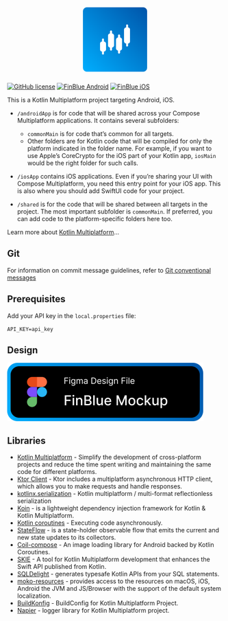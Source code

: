 <h1 style="text-align: center;">
    <a href="https://github.com/KarelHudera/FinBlue">
        <img src="/docs/media/AppIcon.png" alt="AppIcon" width="150">
    </a>
</h1>

[![GitHub license](https://img.shields.io/badge/license-Apache%20License%202.0-blue.svg?style=plastic)](https://www.apache.org/licenses/LICENSE-2.0)
[![FinBlue Android](https://img.shields.io/github/actions/workflow/status/KarelHudera/FinBlue/FinBlue-Android.yml?branch=main&logo=Android&style=plastic)](https://github.com/KarelHudera/FinBlue/blob/main/.github/workflows/FinBlue-Android.yml)
[![FinBlue iOS](https://img.shields.io/github/actions/workflow/status/KarelHudera/FinBlue/FinBlue-iOS.yml?branch-main&logo=Apple&style=plastic)](https://github.com/KarelHudera/FinBlue/blob/main/.github/workflows/FinBlue-iOS.yml)

This is a Kotlin Multiplatform project targeting Android, iOS.

* `/androidApp` is for code that will be shared across your Compose Multiplatform applications.
  It contains several subfolders:
    - `commonMain` is for code that’s common for all targets.
    - Other folders are for Kotlin code that will be compiled for only the platform indicated in the
      folder name.
      For example, if you want to use Apple’s CoreCrypto for the iOS part of your Kotlin app,
      `iosMain` would be the right folder for such calls.

* `/iosApp` contains iOS applications. Even if you’re sharing your UI with Compose Multiplatform,
  you need this entry point for your iOS app. This is also where you should add SwiftUI code for
  your project.

* `/shared` is for the code that will be shared between all targets in the project.
  The most important subfolder is `commonMain`. If preferred, you can add code to the
  platform-specific folders here too.

Learn more
about [Kotlin Multiplatform](https://www.jetbrains.com/help/kotlin-multiplatform-dev/get-started.html)…

## Git

For information on commit message guidelines, refer
to [Git conventional messages](https://www.conventionalcommits.org/en/v1.0.0/)

## Prerequisites

Add your API key in the `local.properties` file:

```
API_KEY=api_key
```

## Design

[![Figma](/docs/media/BadgeFigma.svg)](https://www.figma.com/design/nKAdZ3InF55K4M7v27El0G/finance-mockup)

## Libraries

* [Kotlin Multiplatform](https://kotlinlang.org/docs/multiplatform.html) - Simplify the development
  of cross-platform projects and reduce the time spent writing and maintaining the same code for
  different platforms.
* [Ktor Client](https://ktor.io/docs/welcome.html) - Ktor includes a multiplatform asynchronous HTTP
  client, which allows you to make requests and handle responses.
* [kotlinx.serialization](https://github.com/Kotlin/kotlinx.serialization) - Kotlin multiplatform /
  multi-format reflectionless serialization
* [Koin](https://github.com/InsertKoinIO/koin) - is a lightweight dependency injection framework for
  Kotlin & Kotlin Multiplatform.
* [Kotlin coroutines](https://developer.android.com/kotlin/coroutines) - Executing code
  asynchronously.
* [StateFlow](https://developer.android.com/kotlin/flow/stateflow-and-sharedflow) - is a
  state-holder observable flow that emits the current and new state updates to its collectors.
* [Coil-compose](https://coil-kt.github.io/coil/compose/) - An image loading library for Android
  backed by Kotlin Coroutines.
* [SKIE](https://github.com/touchlab/SKIE) - A tool for Kotlin Multiplatform development that
  enhances the Swift API published from Kotlin.
* [SQLDelight](https://github.com/sqldelight/sqldelight) - generates typesafe Kotlin APIs from your
  SQL statements.
* [moko-resources](https://github.com/icerockdev/moko-resources) - provides access to the resources
  on macOS, iOS, Android the JVM and JS/Browser with the support of the default system localization.
* [BuildKonfig](https://github.com/yshrsmz/BuildKonfig) - BuildConfig for Kotlin Multiplatform
  Project.
* [Napier](https://github.com/AAkira/Napier) - logger library for Kotlin Multiplatform project.